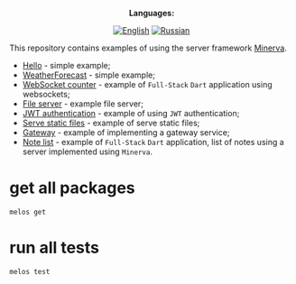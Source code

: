 <div align="center">

**Languages:**
  
[![English](https://img.shields.io/badge/Language-English-blue?style=?style=flat-square)](README.md)
[![Russian](https://img.shields.io/badge/Language-Russian-blue?style=?style=flat-square)](README.ru.md)

</div>

This repository contains examples of using the server framework [Minerva](https://github.com/GlebBatykov/minerva).

- [Hello](https://github.com/GlebBatykov/minerva_examples/tree/main/examples/hello) - simple example;
- [WeatherForecast](https://github.com/GlebBatykov/minerva_examples/tree/main/examples/weather_forecast) - simple example;
- [WebSocket counter](https://github.com/GlebBatykov/minerva_examples/tree/main/examples/websocket_counter) - example of `Full-Stack` `Dart` application using websockets;
- [File server](https://github.com/GlebBatykov/minerva_examples/tree/main/examples/file_server) - example file server;
- [JWT authentication](https://github.com/GlebBatykov/minerva_examples/tree/main/examples/jwt_authentication) - example of using `JWT` authentication;
- [Serve static files](https://github.com/GlebBatykov/minerva_examples/tree/main/examples/serve_static_files) - example of serve static files;
- [Gateway](https://github.com/GlebBatykov/minerva_examples/tree/main/examples/gateway) - example of implementing a gateway service;
- [Note list](https://github.com/GlebBatykov/minerva_examples/tree/main/examples/note_list ) - example of `Full-Stack` `Dart` application, list of notes using a server implemented using `Minerva`.

get all packages
=====

    melos get

run all tests
======

    melos test
